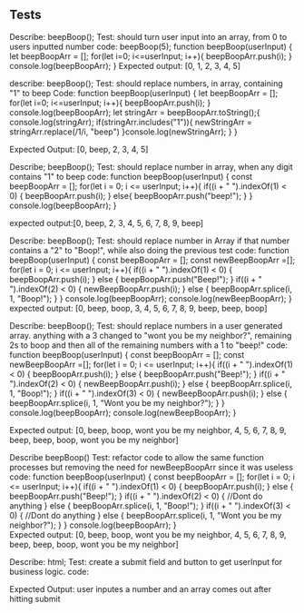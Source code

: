 ## Tests
Describe: beepBoop();
Test: should turn user input into an array, from 0 to users inputted number
code: beepBoop(5);
function beepBoop(userInput) {
  let beepBoopArr = [];
  for(let i=0; i<=userInput; i++){
    beepBoopArr.push(i);
  }
  console.log(beepBoopArr);
}
Expected output: [0, 1, 2, 3, 4, 5]

describe: beepBoop();
Test: should replace numbers, in array, containing "1" to beep
Code:
function beepBoop(userInput) {
  let beepBoopArr = [];
  for(let i=0; i<=userInput; i++){
    beepBoopArr.push(i);
  } console.log(beepBoopArr);
  let stringArr = beepBoopArr.toString();{
    console.log(stringArr);
    if(stringArr.includes("1")){
      newStringArr = stringArr.replace(/1/i, "beep")
    }console.log(newStringArr);
  }
  }

Expected Output: [0, beep, 2, 3, 4, 5]

Describe; beepBoop();
Test: should replace number in array, when any digit contains "1" to beep
code: 
function beepBoop(userInput) {
  const beepBoopArr = [];
  for(let i = 0; i <= userInput; i++){
    if((i + " ").indexOf(1) < 0) {
      beepBoopArr.push(i);
    } else{
      beepBoopArr.push("beep!");
    }
  }
  console.log(beepBoopArr);
}

expected output:[0, beep, 2, 3, 4, 5, 6, 7, 8, 9, beep]

Describe: beepBoop();
Test: should replace number in Array if that number contains a "2" to "Boop!", while also doing the previous test
code:
function beepBoop(userInput) {
  const beepBoopArr = [];
  const newBeepBoopArr =[];
  for(let i = 0; i <= userInput; i++){
    if((i + " ").indexOf(1) < 0) {
      beepBoopArr.push(i);
      } else {
        beepBoopArr.push("Beep!");
        } 
    if((i + " ").indexOf(2) < 0) {
      newBeepBoopArr.push(i);
    } else {
      beepBoopArr.splice(i, 1, "Boop!");
      }
        } console.log(beepBoopArr);
        console.log(newBeepBoopArr);
        }   
expected output: [0, beep, boop, 3, 4, 5, 6, 7, 8, 9, beep, beep, boop]

Describe: beepBoop();
Test: should replace numbers in a user generated array. anything with a 3 changed to "wont you be my neighbor?", remaining 2s to boop and then all of the remaining numbers with a 1 to "beep!"
code:
    function beepBoop(userInput) {
      const beepBoopArr = [];
      const newBeepBoopArr =[];
      for(let i = 0; i <= userInput; i++){
        if((i + " ").indexOf(1) < 0) {
          beepBoopArr.push(i);
          } else {
            beepBoopArr.push("Beep!");
            } 
        if((i + " ").indexOf(2) < 0) {
          newBeepBoopArr.push(i);
        } else {
          beepBoopArr.splice(i, 1, "Boop!");
          }
        if((i + " ").indexOf(3) < 0) {
            newBeepBoopArr.push(i);
          } else {
            beepBoopArr.splice(i, 1, "Wont you be my neighbor?");
            }
        } console.log(beepBoopArr);
        console.log(newBeepBoopArr);
        }   

Expected output: [0, beep, boop, wont you be my neighbor, 4, 5, 6, 7, 8, 9, beep, beep, boop, wont you be my neighbor]

Describe beepBoop()
Test: refactor code to allow the same function processes but removing the need for newBeepBoopArr since it was useless
code:
    function beepBoop(userInput) {
      const beepBoopArr = [];
      for(let i = 0; i <= userInput; i++){
        if((i + " ").indexOf(1) < 0) {
          beepBoopArr.push(i);
          } else {
            beepBoopArr.push("Beep!");
            } 
        if((i + " ").indexOf(2) < 0) {
          //Dont do anything
        } else {
          beepBoopArr.splice(i, 1, "Boop!");
          }
        if((i + " ").indexOf(3) < 0) {
            //Dont do anything
          } else {
            beepBoopArr.splice(i, 1, "Wont you be my neighbor?");
            }
        } console.log(beepBoopArr);
        }  
Expected output: [0, beep, boop, wont you be my neighbor, 4, 5, 6, 7, 8, 9, beep, beep, boop, wont you be my neighbor]


Describe: html;
Test: create a submit field and button to get userInput for business logic.
code:


Expected Output: user inputes a number and an array comes out after hitting submit